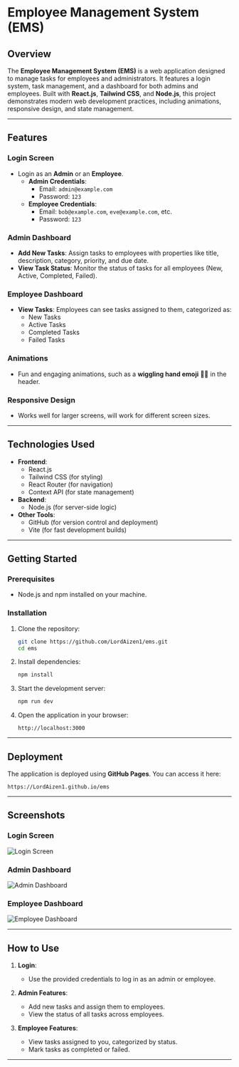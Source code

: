 # Employee Management System (EMS)

## Overview

The **Employee Management System (EMS)** is a web application designed to manage tasks for employees and administrators. It features a login system, task management, and a dashboard for both admins and employees. Built with **React.js**, **Tailwind CSS**, and **Node.js**, this project demonstrates modern web development practices, including animations, responsive design, and state management.

---

## Features

### **Login Screen**
- Login as an **Admin** or an **Employee**.
  - **Admin Credentials**: 
    - Email: `admin@example.com`
    - Password: `123`
  - **Employee Credentials**:
    - Email: `bob@example.com`, `eve@example.com`, etc.
    - Password: `123`

### **Admin Dashboard**
- **Add New Tasks**: Assign tasks to employees with properties like title, description, category, priority, and due date.
- **View Task Status**: Monitor the status of tasks for all employees (New, Active, Completed, Failed).

### **Employee Dashboard**
- **View Tasks**: Employees can see tasks assigned to them, categorized as:
  - New Tasks
  - Active Tasks
  - Completed Tasks
  - Failed Tasks

### **Animations**
- Fun and engaging animations, such as a **wiggling hand emoji** 👋🏼 in the header.

### **Responsive Design**
- Works well for larger screens, will work for different screen sizes.

---

## Technologies Used

- **Frontend**:
  - React.js
  - Tailwind CSS (for styling)
  - React Router (for navigation)
  - Context API (for state management)
- **Backend**:
  - Node.js (for server-side logic)
- **Other Tools**:
  - GitHub (for version control and deployment)
  - Vite (for fast development builds)

---

## Getting Started

### Prerequisites
- Node.js and npm installed on your machine.

### Installation
1. Clone the repository:
   ```bash
   git clone https://github.com/LordAizen1/ems.git
   cd ems
   ```

2. Install dependencies:
   ```bash
   npm install
   ```

3. Start the development server:
   ```bash
   npm run dev
   ```

4. Open the application in your browser:
   ```
   http://localhost:3000
   ```

---

## Deployment

The application is deployed using **GitHub Pages**. You can access it here:
```
https://LordAizen1.github.io/ems
```

---

## Screenshots

### Login Screen
![Login Screen](screenshots/login.png)

### Admin Dashboard
![Admin Dashboard](screenshots/admin-dashboard.png)

### Employee Dashboard
![Employee Dashboard](screenshots/employee-dashboard.png)

---

## How to Use

1. **Login**:
   - Use the provided credentials to log in as an admin or employee.

2. **Admin Features**:
   - Add new tasks and assign them to employees.
   - View the status of all tasks across employees.

3. **Employee Features**:
   - View tasks assigned to you, categorized by status.
   - Mark tasks as completed or failed.

---

